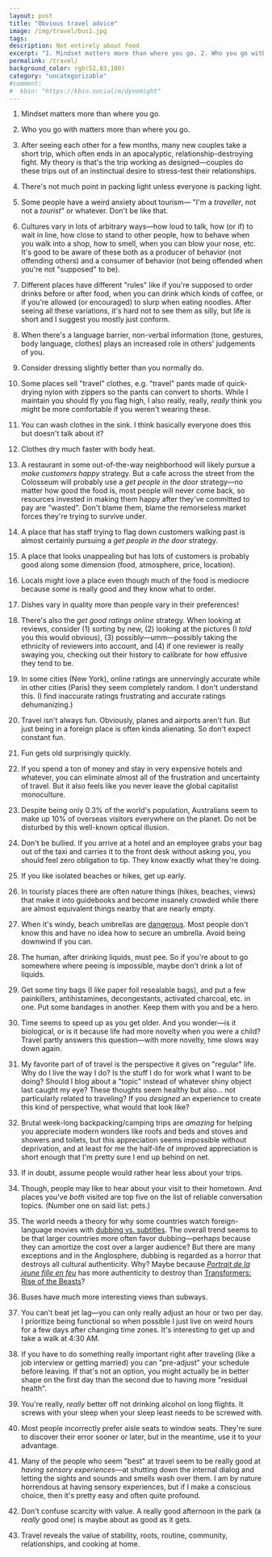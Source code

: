 ```yaml
---
layout: post
title: "Obvious travel advice"
image: /img/travel/bus1.jpg
tags: 
description: Not entirely about food
excerpt: "1. Mindset matters more than where you go. 2. Who you go with matters more than where you go. 3. After seeing each other for a few months, many new couples take a short trip, which often ends in an apocalyptic, relationship-destroying fight. My theory is that's the trip working as designed—couples do these trips out of an instinctual desire to stress-test their relationships."
permalink: /travel/
background_color: rgb(52,83,100)
category: "uncategorizable"
#comment:
#  kbin: "https://kbin.social/m/dynomight"
---
```


1. Mindset matters more than where you go.

2. Who you go with matters more than where you go.

3. After seeing each other for a few months, many new couples take a short trip, which often ends in an apocalyptic, relationship-destroying fight. My theory is that's the trip working as designed—couples do these trips out of an instinctual desire to stress-test their relationships.

4. There's not much point in packing light unless everyone is packing light.

5. Some people have a weird anxiety about tourism— "I'm a *traveller*, not not a *tourist*" or whatever. Don't be like that.

6. Cultures vary in lots of arbitrary ways—how loud to talk, how (or if) to wait in line, how close to stand to other people, how to behave when you walk into a shop, how to smell, when you can blow your nose, etc. It's good to be aware of these both as a producer of behavior (not offending others) and a consumer of behavior (not being offended when you're not "supposed" to be).

7. Different places have different "rules" like if you're supposed to order drinks before or after food, when you can drink which kinds of coffee, or if you're allowed (or encouraged) to slurp when eating noodles. After seeing all these variations, it's hard not to see them as silly, but life is short and I suggest you mostly just conform.

8. When there's a language barrier, non-verbal information (tone, gestures, body language, clothes) plays an increased role in others' judgements of you.

9. Consider dressing slightly better than you normally do.

10. Some places sell "travel" clothes, e.g. "travel" pants made of quick-drying nylon with zippers so the pants can convert to shorts. While I maintain you should fly you flag high, I also really, really, *really* think you might be more comfortable if you weren't wearing these.

11. You can wash clothes in the sink. I think basically everyone does this but doesn't talk about it?

12. Clothes dry much faster with body heat.

13. A restaurant in some out-of-the-way neighborhood will likely pursue a *make customers happy* strategy. But a cafe across the street from the Colosseum will probably use a *get people in the door* strategy—no matter how good the food is, most people will never come back, so resources invested in making them happy after they've committed to pay are "wasted". Don't blame them, blame the remorseless market forces they're trying to survive under.

14. A place that has staff trying to flag down customers walking past is almost certainly pursuing a *get people in the door* strategy.

15. A place that looks unappealing but has lots of customers is probably good along some dimension (food, atmosphere, price, location).

16. Locals might love a place even though much of the food is mediocre because *some* is really good and they know what to order.

17. Dishes vary in quality more than people vary in their preferences!

18. There's also the *get good ratings online* strategy. When looking at reviews, consider (1) sorting by new, (2) looking at the pictures (I *told* you this would obvious), (3) possibly—umm—possibly taking the ethnicity of reviewers into account, and (4) if one reviewer is really swaying you, checking out their history to calibrate for how effusive they tend to be.

19. In some cities (New York), online ratings are unnervingly accurate while in other cities (Paris) they seem completely random. I don't understand this. (I find inaccurate ratings frustrating and accurate ratings dehumanizing.)

20. Travel isn't always fun. Obviously, planes and airports aren't fun. But just being in a foreign place is often kinda alienating. So don't expect constant fun.

21. Fun gets old surprisingly quickly.

22. If you spend a ton of money and stay in very expensive hotels and whatever, you can eliminate almost all of the frustration and uncertainty of travel. But it also feels like you never leave the global capitalist monoculture.

23. Despite being only 0.3% of the world's population, Australians seem to make up 10% of overseas visitors everywhere on the planet. Do not be disturbed by this well-known optical illusion.

24. Don't be bullied. If you arrive at a hotel and an employee grabs your bag out of the taxi and carries it to the front desk without asking you, you should feel zero obligation to tip. They know exactly what they're doing.

25. If you like isolated beaches or hikes, get up early.

26. In touristy places there are often nature things (hikes, beaches, views) that make it into guidebooks and become insanely crowded while there are almost equivalent things nearby that are nearly empty.

27. When it's windy, beach umbrellas are [dangerous](https://www.bbc.com/news/world-us-canada-48360832). Most people don't know this and have no idea how to secure an umbrella. Avoid being downwind if you can.

28. The human, after drinking liquids, must pee. So if you're about to go somewhere where peeing is impossible, maybe don't drink a lot of liquids.

29. Get some tiny bags (I like paper foil resealable bags), and put a few painkillers, antihistamines, decongestants, activated charcoal, etc. in one. Put some bandages in another. Keep them with you and be a hero.

30. Time seems to speed up as you get older. And you wonder—is it biological, or is it because life had more novelty when you were a child? Travel partly answers this question—with more novelty, time slows way down again.

31. My favorite part of of travel is the perspective it gives on "regular" life. Why do I live the way I do? Is the stuff I do for work what I want to be doing? Should I blog about a "topic" instead of whatever shiny object last caught my eye? These thoughts seem healthy but also... not particularly related to traveling? If you *designed* an experience to create this kind of perspective, what would that look like?

32. Brutal week-long backpacking/camping trips are *amazing* for helping you appreciate modern wonders like roofs and beds and stoves and showers and toilets, but this appreciation seems impossible without deprivation, and at least for me the half-life of improved appreciation is short enough that I'm pretty sure I end up behind on net.

33. If in doubt, assume people would rather hear less about your trips.

34. Though, people may like to hear about your visit to their hometown. And places you've *both* visited are top five on the list of reliable conversation topics. (Number one on said list: pets.)

35. The world needs a theory for why some countries watch foreign-language movies with [dubbing vs. subtitles](https://en.wikipedia.org/wiki/Dubbing). The overall trend seems to be that larger countries more often favor dubbing—perhaps because they can amortize the cost over a larger audience? But there are many exceptions and in the Anglosphere, dubbing is regarded as a horror that destroys all cultural authenticity. Why? Maybe because [*Portrait de la jeune fille en feu*](https://en.wikipedia.org/wiki/Portrait_of_a_Lady_on_Fire) has more authenticity to destroy than [Transformers: Rise of the Beasts](https://en.wikipedia.org/wiki/Transformers:_Rise_of_the_Beasts)?

36. Buses have much more interesting views than subways.

37. You can't beat jet lag—you can only really adjust an hour or two per day. I prioritize being functional so when possible I just live on weird hours for a few days after changing time zones. It's interesting to get up and take a walk at 4:30 AM.

38. If you have to do something really important right after traveling (like a job interview or getting married) you can "pre-adjust" your schedule before leaving. If that's not an option, you might actually be in better shape on the first day than the second due to having more "residual health".

39. You're really, *really* better off not drinking alcohol on long flights. It screws with your sleep when your sleep least needs to be screwed with.

40. Most people incorrectly prefer aisle seats to window seats. They're sure to discover their error sooner or later, but in the meantime, use it to your advantage.

41. Many of the people who seem "best" at travel seem to be really good at *having sensory experiences*—at shutting down the internal dialog and letting the sights and sounds and smells wash over them. I am by nature horrendous at having sensory experiences, but if I make a conscious choice, then it's pretty easy and often quite profound.

42. Don't confuse scarcity with value. A really good afternoon in the park (a *really* good one) is maybe about as good as it gets.

43. Travel reveals the value of stability, roots, routine, community, relationships, and cooking at home.

